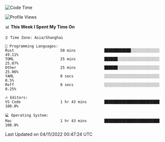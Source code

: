 <!--START_SECTION:waka-->
![Code Time](http://img.shields.io/badge/Code%20Time-1%2C749%20hrs%209%20mins-blue)

![Profile Views](http://img.shields.io/badge/Profile%20Views-40-blue)

📊 **This Week I Spent My Time On** 

```text
⌚︎ Time Zone: Asia/Shanghai

💬 Programming Languages: 
Rust                     50 mins             ████████████░░░░░░░░░░░░░   49.11% 
TOML                     25 mins             ██████░░░░░░░░░░░░░░░░░░░   25.07% 
Other                    25 mins             ██████░░░░░░░░░░░░░░░░░░░   25.06% 
YAML                     0 secs              ░░░░░░░░░░░░░░░░░░░░░░░░░   0.5% 
Roff                     0 secs              ░░░░░░░░░░░░░░░░░░░░░░░░░   0.25%

🔥 Editors: 
VS Code                  1 hr 43 mins        █████████████████████████   100.0%

💻 Operating System: 
Mac                      1 hr 43 mins        █████████████████████████   100.0%

```


 Last Updated on 04/11/2022 00:47:24 UTC
<!--END_SECTION:waka-->

<!--![CodersRank](https://cr-skills-chart-widget.azurewebsites.net/api/api?username=BugenZhao&padding=16&tooltip=true&branding=false&sort-by-score=true&skills=Rust%2C%20Swift%2C%20C%2C%20TypeScript%2C%20Java%2C%20Go%2C%20Dart%2C%20C%2B%2B%2C%20Python%2C%20Assembly%2C%20Shell%2C%20Kotlin)-->

